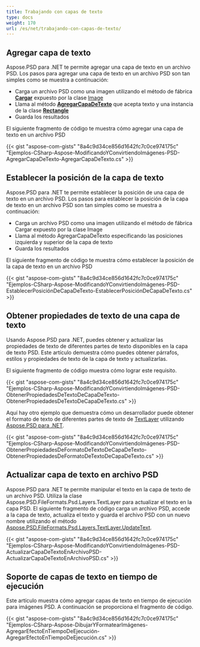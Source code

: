 ```yaml
---
title: Trabajando con capas de texto
type: docs
weight: 170
url: /es/net/trabajando-con-capas-de-texto/
---
```


## **Agregar capa de texto**
Aspose.PSD para .NET te permite agregar una capa de texto en un archivo PSD. Los pasos para agregar una capa de texto en un archivo PSD son tan simples como se muestra a continuación:

- Carga un archivo PSD como una imagen utilizando el método de fábrica [**Cargar**](https://reference.aspose.com/psd/net/aspose.psd/image/methods/load/index) expuesto por la clase [Image](https://reference.aspose.com/psd/net/aspose.psd/image)
- Llama al método [**AgregarCapaDeTexto**](https://reference.aspose.com/psd/net/aspose.psd/fileformats/psd/psdimage/methods/addtextlayer) que acepta texto y una instancia de la clase [**Rectangle**](https://reference.aspose.com/psd/net/aspose.psd/rectangle)
- Guarda los resultados

El siguiente fragmento de código te muestra cómo agregar una capa de texto en un archivo PSD

{{< gist "aspose-com-gists" "8a4c9d34ce856d1642fc7c0ce974175c" "Ejemplos-CSharp-Aspose-ModificandoYConvirtiendoImágenes-PSD-AgregarCapaDeTexto-AgregarCapaDeTexto.cs" >}}

## **Establecer la posición de la capa de texto**
Aspose.PSD para .NET te permite establecer la posición de una capa de texto en un archivo PSD. Los pasos para establecer la posición de la capa de texto en un archivo PSD son tan simples como se muestra a continuación:

- Carga un archivo PSD como una imagen utilizando el método de fábrica Cargar expuesto por la clase Image
- Llama al método AgregarCapaDeTexto especificando las posiciones izquierda y superior de la capa de texto
- Guarda los resultados

El siguiente fragmento de código te muestra cómo establecer la posición de la capa de texto en un archivo PSD

{{< gist "aspose-com-gists" "8a4c9d34ce856d1642fc7c0ce974175c" "Ejemplos-CSharp-Aspose-ModificandoYConvirtiendoImágenes-PSD-EstablecerPosiciónDeCapaDeTexto-EstablecerPosiciónDeCapaDeTexto.cs" >}}
## **Obtener propiedades de texto de una capa de texto**
Usando Aspose.PSD para .NET, puedes obtener y actualizar las propiedades de texto de diferentes partes de texto disponibles en la capa de texto PSD. Este artículo demuestra cómo puedes obtener párrafos, estilos y propiedades de texto de la capa de texto y actualizarlas.

El siguiente fragmento de código muestra cómo lograr este requisito.

{{< gist "aspose-com-gists" "8a4c9d34ce856d1642fc7c0ce974175c" "Ejemplos-CSharp-Aspose-ModificandoYConvirtiendoImágenes-PSD-ObtenerPropiedadesDeTextoDeCapaDeTexto-ObtenerPropiedadesDeTextoDeCapaDeTexto.cs" >}}


Aquí hay otro ejemplo que demuestra cómo un desarrollador puede obtener el formato de texto de diferentes partes de texto de [TextLayer](https://reference.aspose.com/net/psd/aspose.psd/fileformats/psd/layers/textlayer) utilizando [Aspose.PSD para .NET](https://products.aspose.com/psd/net).

{{< gist "aspose-com-gists" "8a4c9d34ce856d1642fc7c0ce974175c" "Ejemplos-CSharp-Aspose-ModificandoYConvirtiendoImágenes-PSD-ObtenerPropiedadesDeFormatoDeTextoDeCapaDeTexto-ObtenerPropiedadesDeFormatoDeTextoDeCapaDeTexto.cs" >}}
## **Actualizar capa de texto en archivo PSD**
Aspose.PSD para .NET te permite manipular el texto en la capa de texto de un archivo PSD. Utiliza la clase Aspose.PSD.FileFormats.Psd.Layers.TextLayer para actualizar el texto en la capa PSD. El siguiente fragmento de código carga un archivo PSD, accede a la capa de texto, actualiza el texto y guarda el archivo PSD con un nuevo nombre utilizando el método [Aspose.PSD.FileFormats.Psd.Layers.TextLayer.UpdateText](https://reference.aspose.com/psd/net/aspose.psd/fileformats/psd/layers/textlayer/methods/updatetext/index).

{{< gist "aspose-com-gists" "8a4c9d34ce856d1642fc7c0ce974175c" "Ejemplos-CSharp-Aspose-ModificandoYConvirtiendoImágenes-PSD-ActualizarCapaDeTextoEnArchivoPSD-ActualizarCapaDeTextoEnArchivoPSD.cs" >}}
## **Soporte de capas de texto en tiempo de ejecución**
Este artículo muestra cómo agregar capas de texto en tiempo de ejecución para imágenes PSD. A continuación se proporciona el fragmento de código.

{{< gist "aspose-com-gists" "8a4c9d34ce856d1642fc7c0ce974175c" "Ejemplos-CSharp-Aspose-DibujarYFormatearImágenes-AgregarEfectoEnTiempoDeEjecución-AgregarEfectoEnTiempoDeEjecución.cs" >}}
